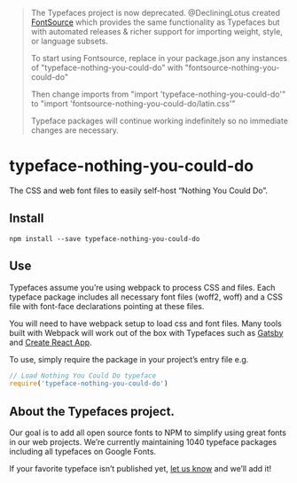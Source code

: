 >The Typefaces project is now deprecated. @DecliningLotus created
[FontSource](https://github.com/fontsource/fontsource) which provides the
same functionality as Typefaces but with automated releases & richer
support for importing weight, style, or language subsets.
>
>To start using Fontsource, replace in your package.json any instances of
"typeface-nothing-you-could-do" with "fontsource-nothing-you-could-do"
>
> Then change imports from "import 'typeface-nothing-you-could-do'" to "import 'fontsource-nothing-you-could-do/latin.css'"
>
>Typeface packages will continue working indefinitely so no immediate
>changes are necessary.

# typeface-nothing-you-could-do

The CSS and web font files to easily self-host “Nothing You Could Do”.

## Install

`npm install --save typeface-nothing-you-could-do`

## Use

Typefaces assume you’re using webpack to process CSS and files. Each typeface
package includes all necessary font files (woff2, woff) and a CSS file with
font-face declarations pointing at these files.

You will need to have webpack setup to load css and font files. Many tools built
with Webpack will work out of the box with Typefaces such as [Gatsby](https://github.com/gatsbyjs/gatsby)
and [Create React App](https://github.com/facebookincubator/create-react-app).

To use, simply require the package in your project’s entry file e.g.

```javascript
// Load Nothing You Could Do typeface
require('typeface-nothing-you-could-do')
```

## About the Typefaces project.

Our goal is to add all open source fonts to NPM to simplify using great fonts in
our web projects. We’re currently maintaining 1040 typeface packages
including all typefaces on Google Fonts.

If your favorite typeface isn’t published yet, [let us know](https://github.com/KyleAMathews/typefaces)
and we’ll add it!

